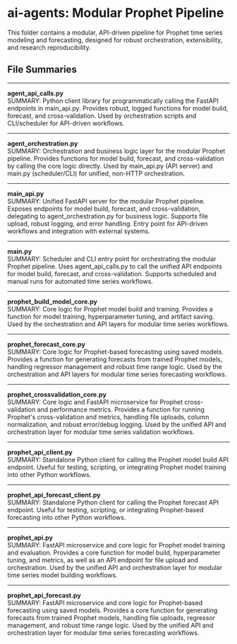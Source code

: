 # ai-agents: Modular Prophet Pipeline

This folder contains a modular, API-driven pipeline for Prophet time series modeling and forecasting, designed for robust orchestration, extensibility, and research reproducibility.

## File Summaries

---

**agent_api_calls.py**  
SUMMARY: Python client library for programmatically calling the FastAPI endpoints in main_api.py. Provides robust, logged functions for model build, forecast, and cross-validation. Used by orchestration scripts and CLI/scheduler for API-driven workflows.

---

**agent_orchestration.py**  
SUMMARY: Orchestration and business logic layer for the modular Prophet pipeline. Provides functions for model build, forecast, and cross-validation by calling the core logic directly. Used by main_api.py (API server) and main.py (scheduler/CLI) for unified, non-HTTP orchestration.

---

**main_api.py**  
SUMMARY: Unified FastAPI server for the modular Prophet pipeline. Exposes endpoints for model build, forecast, and cross-validation, delegating to agent_orchestration.py for business logic. Supports file upload, robust logging, and error handling. Entry point for API-driven workflows and integration with external systems.

---

**main.py**  
SUMMARY: Scheduler and CLI entry point for orchestrating the modular Prophet pipeline. Uses agent_api_calls.py to call the unified API endpoints for model build, forecast, and cross-validation. Supports scheduled and manual runs for automated time series workflows.

---

**prophet_build_model_core.py**  
SUMMARY: Core logic for Prophet model build and training. Provides a function for model training, hyperparameter tuning, and artifact saving. Used by the orchestration and API layers for modular time series workflows.

---

**prophet_forecast_core.py**  
SUMMARY: Core logic for Prophet-based forecasting using saved models. Provides a function for generating forecasts from trained Prophet models, handling regressor management and robust time range logic. Used by the orchestration and API layers for modular time series forecasting workflows.

---

**prophet_crossvalidation_core.py**  
SUMMARY: Core logic and FastAPI microservice for Prophet cross-validation and performance metrics. Provides a function for running Prophet's cross-validation and metrics, handling file uploads, column normalization, and robust error/debug logging. Used by the unified API and orchestration layer for modular time series validation workflows.

---

**prophet_api_client.py**  
SUMMARY: Standalone Python client for calling the Prophet model build API endpoint. Useful for testing, scripting, or integrating Prophet model training into other Python workflows.

---

**prophet_api_forecast_client.py**  
SUMMARY: Standalone Python client for calling the Prophet forecast API endpoint. Useful for testing, scripting, or integrating Prophet-based forecasting into other Python workflows.

---

**prophet_api.py**  
SUMMARY: FastAPI microservice and core logic for Prophet model training and evaluation. Provides a core function for model build, hyperparameter tuning, and metrics, as well as an API endpoint for file upload and orchestration. Used by the unified API and orchestration layer for modular time series model building workflows.

---

**prophet_api_forecast.py**  
SUMMARY: FastAPI microservice and core logic for Prophet-based forecasting using saved models. Provides a core function for generating forecasts from trained Prophet models, handling file uploads, regressor management, and robust time range logic. Used by the unified API and orchestration layer for modular time series forecasting workflows.
